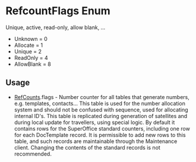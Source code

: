 <properties generated="1" SortOrder="990" />

# RefcountFlags Enum

Unique, active, read-only, allow blank, …

* Unknown = 0
* Allocate = 1
* Unique = 2
* ReadOnly = 4
* AllowBlank = 8

## Usage
* [RefCounts](RefCounts.md).flags - Number counter for all tables that generate numbers, e.g. templates, contacts...   This table is used for the number allocation system and should not be confused with sequence, used for allocating internal ID&apos;s. This table is replicated during generation of satellites and during local update for travellers, using special logic. By default it contains rows for the SuperOffice standard counters, including one row for each DocTemplate record.  It is permissible to add new rows to this table, and such records are maintainable through the Maintenance client.  Changing the contents of the standard records is not recommended. 

